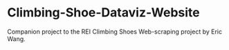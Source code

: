 # Climbing-Shoe-Dataviz-Website
 
Companion project to the REI Climbing Shoes Web-scraping project by Eric Wang.
